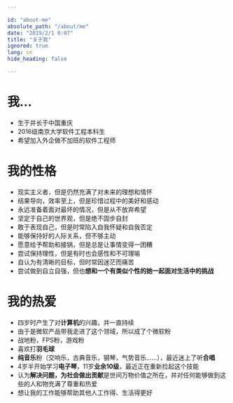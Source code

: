 ```yaml
---

id: "about-me"
absolute_path: "/about/me"
date: "2019/2/1 0:07"
title: "关于我"
ignored: true
lang: cn
hide_heading: false

---
```


# 我...

- 生于并长于中国重庆
- 2016级南京大学软件工程本科生
- 希望加入外企做不加班的软件工程师

# 我的性格

- 现实主义者，但是仍然充满了对未来的理想和情怀
- 结果导向，效率至上，但是珍惜过程中的美好和感动
- 永远准备着面对最坏的情况，但是从不放弃希望
- 坚定于自己的世界观，但是绝不固步自封
- 敢于表现自己，但是时常陷入自我怀疑和自我否定
- 能够保持好的人际关系，但不够主动
- 愿意给予帮助和接锅，但是总是让事情变得一团糟
- 尝试保持理性，但是有时也会感性和不可理喻
- 自认为有清晰的目标，但时常因迷茫而痛苦
- 尝试做到自立自强，但也**想和一个有类似个性的她一起面对生活中的挑战**

# 我的热爱

- 四岁时产生了对**计算机**的兴趣，并一直持续
- 由于是微软产品带我走进了这个领域，所以成了个微软粉
- 战地粉，FPS粉，游戏粉
- 喜欢打**羽毛球**
- **纯音乐**粉（交响乐，古典音乐，钢琴，气势音乐……），最近迷上了听**合唱**
- 4岁半开始学习**电子琴**，11岁**业余10级**，最近正在重新捡起这个技能
- 认为**解决问题，为社会做出贡献**是世间万物价值之所在，并对任何能够做到这些的人和物充满了尊重和热爱
- 想让我的工作能够帮助其他人工作得、生活得更好

